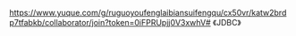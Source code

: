 https://www.yuque.com/g/ruguoyoufenglaibiansuifengqu/cx50vr/katw2brdp7tfabkb/collaborator/join?token=0iFPRUpjj0V3xwhV# 《JDBC》